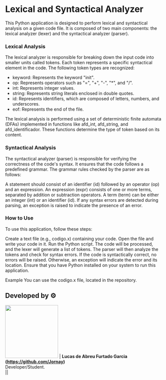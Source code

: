 # Lexical and Syntactical Analyzer

This Python application is designed to perform lexical and syntactical analysis on a given code file. It is composed of two main components: the lexical analyzer (lexer) and the syntactical analyzer (parser).

### Lexical Analysis
The lexical analyzer is responsible for breaking down the input code into smaller units called tokens. Each token represents a specific syntactical element in the code. The following token types are recognized:

- keyword: Represents the keyword "init".
- op: Represents operators such as "=", "+", "-", "*", and "/".
- int: Represents integer values.
- string: Represents string literals enclosed in double quotes.
- id: Represents identifiers, which are composed of letters, numbers, and underscores.
- eof: Represents the end of the file.

The lexical analysis is performed using a set of deterministic finite automata (DFAs) implemented in functions like afd_int, afd_string, and afd_identificador. These functions determine the type of token based on its content.

### Syntactical Analysis
The syntactical analyzer (parser) is responsible for verifying the correctness of the code's syntax. It ensures that the code follows a predefined grammar. The grammar rules checked by the parser are as follows:

A statement should consist of an identifier (id) followed by an operator (op) and an expression.
An expression (expr) consists of one or more terms, separated by addition or subtraction operators.
A term (term) can be either an integer (int) or an identifier (id).
If any syntax errors are detected during parsing, an exception is raised to indicate the presence of an error.

### How to Use
To use this application, follow these steps:

Create a text file (e.g., codigo.x) containing your code.
Open the file and write your code in it.
Run the Python script.
The code will be processed, and the lexer will generate a list of tokens.
The parser will then analyze the tokens and check for syntax errors.
If the code is syntactically correct, no errors will be raised. Otherwise, an exception will indicate the error and its location.
Ensure that you have Python installed on your system to run this application.

Example
You can use the codigo.x file, located in the repository.

## Developed by ⚙

<img src="https://avatars.githubusercontent.com/u/52716819?v=4" width="170"> | **Lucas de Abreu Furtado Garcia (https://github.com/Jornay)**<br> Developer/Student.<br> ||
